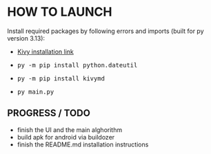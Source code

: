 # HOW TO LAUNCH  
Install required packages by following errors and imports (built for py version 3.13):  
* [Kivy installation link](https://kivy.org/doc/stable/gettingstarted/installation.html)  
* <pre>py -m pip install python.dateutil</pre>  
* <pre>py -m pip install kivymd</pre>
* <pre>py main.py</pre>
  
## PROGRESS / TODO  
* finish the UI and the main alghorithm  
* build apk for android via buildozer  
* finish the README.md installation instructions  